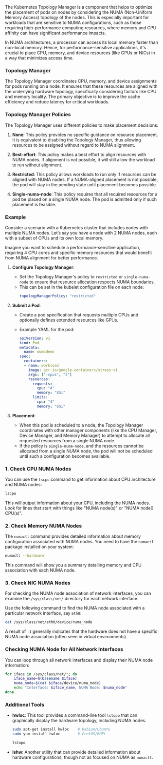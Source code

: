 The Kubernetes Topology Manager is a component that helps to optimize the placement of pods on nodes by considering the NUMA (Non-Uniform Memory Access) topology of the nodes. This is especially important for workloads that are sensitive to NUMA configurations, such as those requiring high-performance computing resources, where memory and CPU affinity can have significant performance impacts.

In NUMA architectures, a processor can access its local memory faster than non-local memory. Hence, for performance-sensitive applications, it's crucial to place CPU, memory, and device resources (like GPUs or NICs) in a way that minimizes access time.

### Topology Manager

The Topology Manager coordinates CPU, memory, and device assignments for pods running on a node. It ensures that these resources are aligned with the underlying hardware topology, specifically considering factors like CPU and memory locality. The primary objective is to improve the cache efficiency and reduce latency for critical workloads.

### Topology Manager Policies

The Topology Manager uses different policies to make placement decisions:

1. **None**: This policy provides no specific guidance on resource placement. It is equivalent to disabling the Topology Manager, thus allowing resources to be assigned without regard to NUMA alignment.

2. **Best-effort**: This policy makes a best effort to align resources with NUMA nodes. If alignment is not possible, it will still allow the workload to run without alignment.

3. **Restricted**: This policy allows workloads to run only if resources can be aligned with NUMA nodes. If a NUMA-aligned placement is not possible, the pod will stay in the pending state until placement becomes possible.

4. **Single-numa-node**: This policy requires that all required resources for a pod be placed on a single NUMA node. The pod is admitted only if such placement is feasible.

### Example

Consider a scenario with a Kubernetes cluster that includes nodes with multiple NUMA nodes. Let’s say you have a node with 2 NUMA nodes, each with a subset of CPUs and its own local memory.

Imagine you want to schedule a performance-sensitive application, requiring 4 CPU cores and specific memory resources that would benefit from NUMA alignment for better performance.

1. **Configure Topology Manager**:
   - Set the Topology Manager's policy to `restricted` or `single-numa-node` to ensure that resource allocation respects NUMA boundaries.
   - This can be set in the kubelet configuration file on each node:
     ```yaml
     topologyManagerPolicy: "restricted"
     ```

2. **Submit a Pod**:
   - Create a pod specification that requests multiple CPUs and optionally defines extended resources like GPUs.
   - Example YAML for the pod:

     ```yaml
     apiVersion: v1
     kind: Pod
     metadata:
       name: numademo
     spec:
       containers:
       - name: workload
         image: gcr.io/google-containers/stress:v1
         args: ["-cpus", "2"]
         resources:
           requests:
             cpu: "4"
             memory: "8Gi"
           limits:
             cpu: "4"
             memory: "8Gi"
     ```

3. **Placement**:
   - When this pod is scheduled to a node, the Topology Manager coordinates with other manager components (like the CPU Manager, Device Manager, and Memory Manager) to attempt to allocate all requested resources from a single NUMA node.
   - If the policy is `single-numa-node`, and the resources cannot be allocated from a single NUMA node, the pod will not be scheduled until such a configuration becomes available.

### 1. Check CPU NUMA Nodes

You can use the `lscpu` command to get information about CPU architecture and NUMA nodes:

```bash
lscpu
```

This will output information about your CPU, including the NUMA nodes. Look for lines that start with things like "NUMA node(s)" or "NUMA node0 CPU(s)".

### 2. Check Memory NUMA Nodes

The `numactl` command provides detailed information about memory configuration associated with NUMA nodes. You need to have the `numactl` package installed on your system:

```bash
numactl --hardware
```

This command will show you a summary detailing memory and CPU association with each NUMA node.

### 3. Check NIC NUMA Nodes

For checking the NUMA node association of network interfaces, you can examine the `/sys/class/net/` directory for each network interface:

Use the following command to find the NUMA node associated with a particular network interface, say `eth0`:

```bash
cat /sys/class/net/eth0/device/numa_node
```

A result of `-1` generally indicates that the hardware does not have a specific NUMA node association (often seen in virtual environments).

### Checking NUMA Node for All Network Interfaces

You can loop through all network interfaces and display their NUMA node information:

```bash
for iface in /sys/class/net/*; do
    iface_name=$(basename $iface)
    numa_node=$(cat $iface/device/numa_node)
    echo "Interface: $iface_name, NUMA Node: $numa_node"
done
```

### Additional Tools

- **hwloc**: This tool provides a command-line tool `lstopo` that can graphically display the hardware topology, including NUMA nodes.

  ```bash
  sudo apt-get install hwloc    # Debian/Ubuntu
  sudo yum install hwloc        # CentOS/RHEL

  lstopo
  ```

- **lshw**: Another utility that can provide detailed information about hardware configurations, though not as focused on NUMA as `numactl`.
